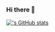 ### Hi there 👋

[![<blossom22>'s GitHub stats](https://github-readme-stats.vercel.app/api?username=<blossom22>)](https://github.com/anuraghazra/github-readme-stats)


<!--
**blossom22/blossom22** is a ✨ _special_ ✨ repository because its `README.md` (this file) appears on your GitHub profile.

Here are some ideas to get you started:

- 🔭 I’m currently working on ...
- 🌱 I’m currently learning ...
- 👯 I’m looking to collaborate on ...
- 🤔 I’m looking for help with ...
- 💬 Ask me about ...
- 📫 How to reach me: ...
- 😄 Pronouns: ...
- ⚡ Fun fact: ...
-->
